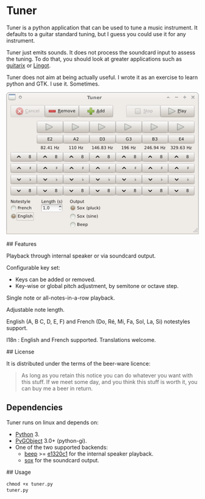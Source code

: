 Tuner
=====

Tuner is a python application that can be used to tune a music instrument. It defaults to a guitar standard tuning, but I guess you could use it for any instrument.

Tuner just emits sounds. It does not process the soundcard input to assess the tuning. To do that, you should look at greater applications such as [guitarix](https://sourceforge.net/projects/guitarix/files/gxtuner/) or [Lingot](http://www.nongnu.org/lingot/).

Tuner does not aim at being actually useful. I wrote it as an exercise to learn python and GTK. I use it. Sometimes.

![Tuner](screenshot.png)

## Features

Playback through internal speaker or via soundcard output.

Configurable key set:

* Keys can be added or removed.
* Key-wise or global pitch adjustment, by semitone or octave step.

Single note or all-notes-in-a-row playback.

Adjustable note length.

English (A, B C, D, E, F) and French (Do, Ré, Mi, Fa, Sol, La, Si) notestyles support.

I18n : English and French supported. Translations welcome.

## License

It is distributed under the terms of the beer-ware licence:

> As long as you retain this notice you can do whatever you want with this stuff. If we meet some day, and you think this stuff is worth it, you can buy me a beer in return.

## Dependencies

Tuner runs on linux and depends on:

* [Python](https://www.python.org/) 3.
* [PyGObject](https://wiki.gnome.org/action/show/Projects/PyGObject) 3.0+ (python-gi).
* One of the two supported backends:
  * [beep](https://github.com/johnath/beep) >= [e1320c1](https://github.com/johnath/beep/commits/e1320c1da52ca92aa68b4224f9532982184fbe00) for the internal speaker playback.
  * [sox](http://sox.sourceforge.net/) for the soundcard output.

## Usage

```
chmod +x tuner.py
tuner.py
```
